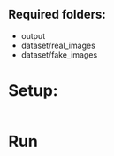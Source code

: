 ## Required folders:
- output
- dataset/real_images
- dataset/fake_images

# Setup:
```sbatch setup.sh
```

# Run
```sbatch create_dataset.sh
```

